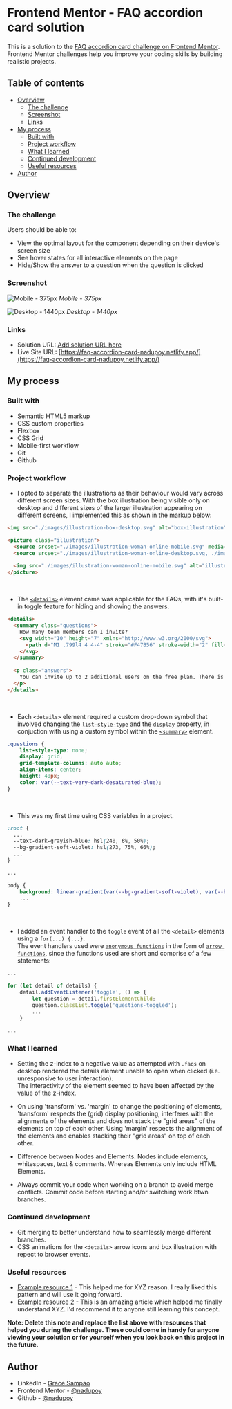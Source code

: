 # Frontend Mentor - FAQ accordion card solution

This is a solution to the [FAQ accordion card challenge on Frontend Mentor](https://www.frontendmentor.io/challenges/faq-accordion-card-XlyjD0Oam). Frontend Mentor challenges help you improve your coding skills by building realistic projects. 

## Table of contents

- [Overview](#overview)
  - [The challenge](#the-challenge)
  - [Screenshot](#screenshot)
  - [Links](#links)
- [My process](#my-process)
  - [Built with](#built-with)
  - [Project workflow](#project-workflow)
  - [What I learned](#what-i-learned)
  - [Continued development](#continued-development)
  - [Useful resources](#useful-resources)
- [Author](#author)

## Overview

### The challenge

Users should be able to:

- View the optimal layout for the component depending on their device's screen size
- See hover states for all interactive elements on the page
- Hide/Show the answer to a question when the question is clicked

### Screenshot

![Mobile - 375px](./screenshots/Mobile%20-%20375px.png)
*Mobile - 375px*

![Desktop - 1440px](./screenshots/Desktop%20-%201440px.png)
*Desktop - 1440px*

### Links

- Solution URL: [Add solution URL here](https://your-solution-url.com)
- Live Site URL: [https://faq-accordion-card-nadupoy.netlify.app/](https://faq-accordion-card-nadupoy.netlify.app/)

## My process

### Built with

- Semantic HTML5 markup
- CSS custom properties
- Flexbox
- CSS Grid
- Mobile-first workflow
- Git
- Github

### Project workflow

- I opted to separate the illustrations as their behaviour would vary across different screen sizes. With the box illustration being visible only on desktop and different sizes of the larger illustration appearing on different screens, I implemented this as shown in the markup below:

```html
<img src="./images/illustration-box-desktop.svg" alt="box-illustration" class="box-illustration">

<picture class="illustration">
  <source srcset="./images/illustration-woman-online-mobile.svg" media="(max-width: 1439px)">
  <source srcset="./images/illustration-woman-online-desktop.svg, ./images/illustration-box-desktop.svg" media="(min-width: 1440px)">
        
  <img src="./images/illustration-woman-online-mobile.svg" alt="illustration-of-woman-browsing-online">
</picture>
```

<br>

- The [`<details>`](https://www.w3schools.com/tags/tag_details.asp) element came was applicable for the FAQs, with it's built-in toggle feature for hiding and showing the answers.
```html
<details>
  <summary class="questions">
    How many team members can I invite?
    <svg width="10" height="7" xmlns="http://www.w3.org/2000/svg">
      <path d="M1 .799l4 4 4-4" stroke="#F47B56" stroke-width="2" fill="none" fill-rule="evenodd"/>
    </svg>
  </summary>
  
  <p class="answers">
    You can invite up to 2 additional users on the free plan. There is no limit on team members for the Premium plan.
  </p>
</details>
```

<br>

- Each `<details>` element required a custom drop-down symbol that involved changing the [`list-style-type`]() and the [`display`]() property, in conjuction with using a custom symbol within the [`<summary>`]() element.
```css
.questions {
    list-style-type: none;
    display: grid;
    grid-template-columns: auto auto;
    align-items: center;
    height: 40px;
    color: var(--text-very-dark-desaturated-blue);
}
```

<br>

- This was my first time using CSS variables in a project.
```css
:root {
  ...
  --text-dark-grayish-blue: hsl(240, 6%, 50%);
  --bg-gradient-soft-violet: hsl(273, 75%, 66%);
  ...
}

...

body {
    background: linear-gradient(var(--bg-gradient-soft-violet), var(--bg-gradient-soft-blue));
    ...
}
```

<br>

- I added an event handler to the `toggle` event of all the `<detail>` elements using a `for(...) {...}`.<br>
The event handlers used were [`anonymous functions`]() in the form of [`arrow functions`](), since the functions used are short and comprise of a few statements:

```js
...

for (let detail of details) {
    detail.addEventListener('toggle', () => {
        let question = detail.firstElementChild;
        question.classList.toggle('questions-toggled');
        ...
    }

...
```

### What I learned

- Setting the z-index to a negative value as attempted with `.faqs` on desktop rendered the details element unable to open when clicked (i.e. unresponsive to user interaction).<br>
The interactivity of the element seemed to have been affected by the value of the z-index.

- On using 'transform' vs. 'margin' to change the positioning of elements, 'transform' respects the (grid) display positioning, interferes with the alignments of the elements and does not stack the "grid areas" of the elements on top of each other. Using 'margin' respects the alignment of the elements and enables stacking their "grid areas" on top of each other.

- Difference between Nodes and Elements. Nodes include elements, whitespaces, text & comments. Whereas Elements only include HTML Elements.

- Always commit your code when working on a branch to avoid merge conflicts. Commit code before starting and/or switching work btwn branches.

### Continued development

- Git merging to better understand how to seamlessly merge different branches.
- CSS animations for the `<details>` arrow icons and box illustration with repect to browser events.

### Useful resources

- [Example resource 1](https://www.example.com) - This helped me for XYZ reason. I really liked this pattern and will use it going forward.
- [Example resource 2](https://www.example.com) - This is an amazing article which helped me finally understand XYZ. I'd recommend it to anyone still learning this concept.

**Note: Delete this note and replace the list above with resources that helped you during the challenge. These could come in handy for anyone viewing your solution or for yourself when you look back on this project in the future.**

## Author

- LinkedIn - [Grace Sampao](https://www.linkedin.com/in/grace-sampao-49a3129b/)
- Frontend Mentor - [@nadupoy](https://www.frontendmentor.io/profile/nadupoy)
- Github - [@nadupoy](https://github.com/nadupoy)
